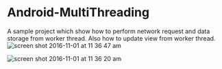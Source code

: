 # Android-MultiThreading
A sample project which show how to perform network request and data storage from worker thread. Also how to update view from worker thread.<br>
![screen shot 2016-11-01 at 11 36 47 am](https://cloud.githubusercontent.com/assets/22730931/19882589/8c96a574-a030-11e6-98f3-c04a9898e503.png)


![screen shot 2016-11-01 at 11 36 20 am](https://cloud.githubusercontent.com/assets/22730931/19883054/b9974db4-a033-11e6-886d-760da3ddaa43.png)


